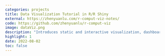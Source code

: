 ```yaml
---
categories: projects
title: Data Visualization Tutorial in R/R Shiny
external: https://zhenyuanlu.com/r-comput-viz-notes/
code: https://github.com/zhenyuanlu/r-comput-viz
image: dataViz.png
description: "Introduces static and interactive visualization, dashboard, and web app in R/R Shiny."
highlight: 1
date: 2022-08-02
toc: false
---
```


